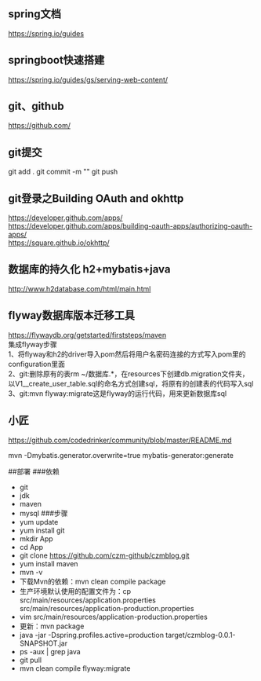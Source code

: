 ## spring文档
https://spring.io/guides
## springboot快速搭建
https://spring.io/guides/gs/serving-web-content/
## git、github
https://github.com/ 
## git提交
git add .  git commit -m "" git push
## git登录之Building OAuth and okhttp
https://developer.github.com/apps/  
https://developer.github.com/apps/building-oauth-apps/authorizing-oauth-apps/  
https://square.github.io/okhttp/
## 数据库的持久化 h2+mybatis+java
http://www.h2database.com/html/main.html
## flyway数据库版本迁移工具
https://flywaydb.org/getstarted/firststeps/maven  
集成flyway步骤  
1、将flyway和h2的driver导入pom然后将用户名密码连接的方式写入pom里的configuration里面  
2、git:删除原有的表rm ~/数据库.*，在resources下创建db.migration文件夹，以V1__create_user_table.sql的命名方式创建sql，将原有的创建表的代码写入sql  
3、git:mvn flyway:migrate这是flyway的运行代码，用来更新数据库sql
## 小匠
https://github.com/codedrinker/community/blob/master/README.md

mvn -Dmybatis.generator.overwrite=true mybatis-generator:generate

##部署
###依赖
- git  
- jdk  
- maven  
- mysql
###步骤
- yum update  
- yum install git  
- mkdir App  
- cd App  
- git clone https://github.com/czm-github/czmblog.git  
- yum install maven  
- mvn -v  
- 下载Mvn的依赖：mvn clean compile package  
- 生产环境默认使用的配置文件为：cp src/main/resources/application.properties src/main/resources/application-production.properties  
- vim src/main/resources/application-production.properties  
- 更新：mvn package  
- java -jar -Dspring.profiles.active=production target/czmblog-0.0.1-SNAPSHOT.jar  
- ps -aux | grep java  
- git pull  
- mvn clean compile flyway:migrate

    
    